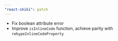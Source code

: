 ```yaml
---
"react-shiki": patch
---
```


- Fix boolean attribute error
- Improve `isInlineCode` function, achieve parity with `rehypeInlineCodeProperty`
